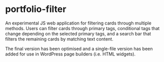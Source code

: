 # portfolio-filter
An experimental JS web application for filtering cards through multiple methods. Users can filter cards through primary tags, conditional tags that change depending on the selected primary tags, and a search bar that filters the remaining cards by matching text content.

The final version has been optimised and a single-file version has been added for use in WordPress page builders (i.e. HTML widgets).
